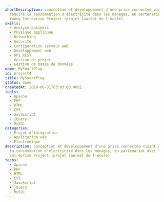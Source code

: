 ```yaml
---
shortDescription: conception et développement d'une prise connectée visant à
  réduire la consommation d'électricité dans les ménages, en partenariat avec le
  Young Entreprise Project (projet lauréat de l'école).
skills:
  - Analyse business
  - Physique appliquée
  - Networking
  - Sécurité
  - Configuration serveur web
  - Développement web
  - API REST
  - Gestion de projet
  - Gestion de bases de données
name: MySmartPlug
id: project4
title: MySmartPlug
status: done
createdAt: 2018-06-01T03:03:00.000Z
tools:
  - Apache
  - PHP
  - HTML
  - CSS
  - JavaScript
  - jQuery
  - MySQL
categories:
  - Projet d'intégration
  - Application web
  - Electronique
description: conception et développement d'une prise connectée visant à réduire
  la consommation d'électricité dans les ménages, en partenariat avec le Young
  Entreprise Project (projet lauréat de l'école).
techs:
  - Apache
  - PHP
  - HTML
  - CSS
  - JavaScript
  - jQuery
  - MySQL
---
```

